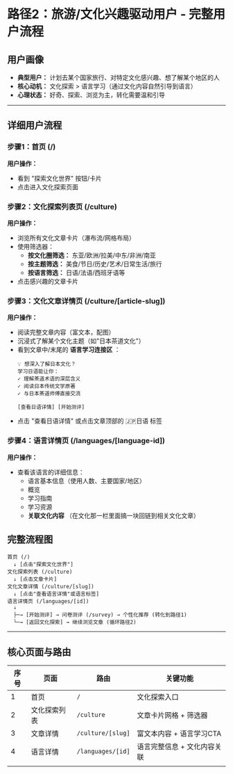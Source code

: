 # 路径2：旅游/文化兴趣驱动用户 - 完整用户流程

## 用户画像

* **典型用户：** 计划去某个国家旅行、对特定文化感兴趣、想了解某个地区的人
* **核心动机：** 文化探索 > 语言学习（通过文化内容自然引导到语言）
* **心理状态：** 好奇、探索、浏览为主，转化需要温和引导

---

## 详细用户流程

### 步骤1：首页 (/)

**用户操作：**

* 看到 "探索文化世界" 按钮/卡片
* 点击进入文化探索页面

### 步骤2：文化探索列表页 (/culture)

**用户操作：**

* 浏览所有文化文章卡片（瀑布流/网格布局）
* 使用筛选器：
  * **按文化圈筛选：** 东亚/欧洲/拉美/中东/非洲/南亚
  * **按主题筛选：** 美食/节日/历史/艺术/日常生活/旅行
  * **按语言筛选：** 日语/法语/西班牙语等
* 点击感兴趣的文章卡片

### 步骤3：文化文章详情页 (/culture/[article-slug])

**用户操作：**

* 阅读完整文章内容（富文本，配图）
* 沉浸式了解某个文化主题（如"日本茶道文化"）
* 看到文章中/末尾的 **语言学习连接区** ：
  ```
  💡 想深入了解日本文化？
  学习日语能让你：
  ✓ 理解茶道术语的深层含义
  ✓ 阅读日本传统文学原著
  ✓ 与日本茶道师傅直接交流

  [查看日语详情] [开始测评]
  ```
* 点击 "查看日语详情" 或点击文章顶部的 🇯🇵日语 标签

### 步骤4：语言详情页 (/languages/[language-id])

**用户操作：**

* 查看该语言的详细信息：
  * 语言基本信息（使用人数、主要国家/地区）
  * 概览
  * 学习指南
  * 学习资源
  * **关联文化内容** （在文化那一栏里面搞一块回链到相关文化文章）

## 完整流程图

```
首页 (/)
  ↓ [点击"探索文化世界"]
文化探索列表 (/culture)
  ↓ [点击文章卡片]
文化文章详情 (/culture/[slug])
  ↓ [点击"查看语言详情"或语言标签]
语言详情页 (/languages/[id])
  ↓
  ├─→ [开始测评] → 问卷测评 (/survey) → 个性化推荐 (转化到路径1)
  └─→ [返回文化探索] → 继续浏览文章 (循环路径2)
```

---

## 核心页面与路由

| 序号 | 页面         | 路由                | 关键功能                    |
| ---- | ------------ | ------------------- | --------------------------- |
| 1    | 首页         | `/`               | 文化探索入口                |
| 2    | 文化探索列表 | `/culture`        | 文章卡片网格 + 筛选器       |
| 3    | 文章详情     | `/culture/[slug]` | 富文本内容 + 语言学习CTA    |
| 4    | 语言详情     | `/languages/[id]` | 语言完整信息 + 文化内容关联 |
|      |              |                     |                             |
